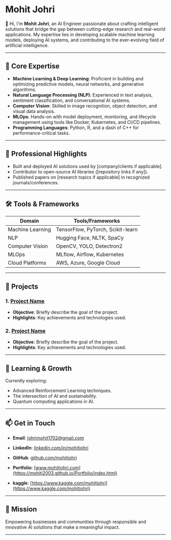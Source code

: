 # Mohit Johri

👋 Hi, I'm **Mohit Johri**, an AI Engineer passionate about crafting intelligent solutions that bridge the gap between cutting-edge research and real-world applications. My expertise lies in developing scalable machine learning models, deploying AI systems, and contributing to the ever-evolving field of artificial intelligence.

---

## 🌟 Core Expertise
- **Machine Learning & Deep Learning**: Proficient in building and optimizing predictive models, neural networks, and generative algorithms.
- **Natural Language Processing (NLP)**: Experienced in text analysis, sentiment classification, and conversational AI systems.
- **Computer Vision**: Skilled in image recognition, object detection, and visual data analysis.
- **MLOps**: Hands-on with model deployment, monitoring, and lifecycle management using tools like Docker, Kubernetes, and CI/CD pipelines.
- **Programming Languages**: Python, R, and a dash of C++ for performance-critical tasks.

---

## 🚀 Professional Highlights
- Built and deployed AI solutions used by [company/clients if applicable].
- Contributor to open-source AI libraries ([repository links if any]).
- Published papers on [research topics if applicable] in recognized journals/conferences.

---

## 🛠️ Tools & Frameworks
| **Domain**            | **Tools/Frameworks**                |
|-----------------------|------------------------------------|
| Machine Learning      | TensorFlow, PyTorch, Scikit-learn |
| NLP                  | Hugging Face, NLTK, SpaCy         |
| Computer Vision       | OpenCV, YOLO, Detectron2         |
| MLOps                | MLflow, Airflow, Kubernetes       |
| Cloud Platforms       | AWS, Azure, Google Cloud         |

---

## 📂 Projects
### 1. **[Project Name](#)**
- **Objective**: Briefly describe the goal of the project.
- **Highlights**: Key achievements and technologies used.

### 2. **[Project Name](#)**
- **Objective**: Briefly describe the goal of the project.
- **Highlights**: Key achievements and technologies used.

---

## 🌱 Learning & Growth
Currently exploring:
- Advanced Reinforcement Learning techniques.
- The intersection of AI and sustainability.
- Quantum computing applications in AI.

---

## 📫 Get in Touch
- **Email**: [johrimohit1702@gmail.com](mailto:johrimohit1702@gmail.com)
- **LinkedIn**: [linkedin.com/in/mohitjohri](https://www.linkedin.com/in/mohit-johri-321752253)
- **GitHub**: [github.com/mohitjohri](https://github.com/MohitJ2003/)
- **Portfolio**: [www.mohitjohri.com](https://mohitj2003.github.io/Portfolio/index.html)

- **kaggle**: [https://www.kaggle.com/mohitjohri](https://www.kaggle.com/mohitjohri)
---

## 🎯 Mission
Empowering businesses and communities through responsible and innovative AI solutions that make a meaningful impact.

---
